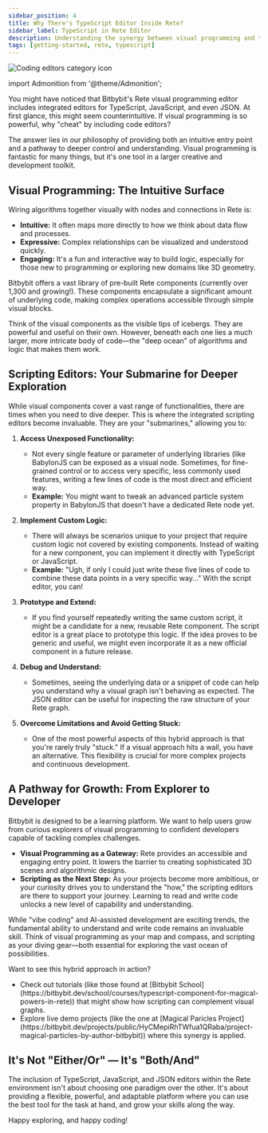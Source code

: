 ```yaml
---
sidebar_position: 4
title: Why There's TypeScript Editor Inside Rete?
sidebar_label: TypeScript in Rete Editor
description: Understanding the synergy between visual programming and text-based scripting (TypeScript, JavaScript, JSON) within Bitbybit's Rete editor.
tags: [getting-started, rete, typescript]
---
```


<img 
  class="category-icon-small" 
  src="https://s.bitbybit.dev/assets/icons/white/code-icon.svg" 
  alt="Coding editors category icon" 
  title="Coding editors category icon" /> 

import Admonition from '@theme/Admonition';

You might have noticed that Bitbybit's Rete visual programming editor includes integrated editors for TypeScript, JavaScript, and even JSON. At first glance, this might seem counterintuitive. If visual programming is so powerful, why "cheat" by including code editors?

The answer lies in our philosophy of providing both an intuitive entry point and a pathway to deeper control and understanding. Visual programming is fantastic for many things, but it's one tool in a larger creative and development toolkit.

## Visual Programming: The Intuitive Surface

Wiring algorithms together visually with nodes and connections in Rete is:

*   **Intuitive:** It often maps more directly to how we think about data flow and processes.
*   **Expressive:** Complex relationships can be visualized and understood quickly.
*   **Engaging:** It's a fun and interactive way to build logic, especially for those new to programming or exploring new domains like 3D geometry.

Bitbybit offers a vast library of pre-built Rete components (currently over 1,300 and growing!). These components encapsulate a significant amount of underlying code, making complex operations accessible through simple visual blocks.

<Admonition type="info" title="The Iceberg Analogy">
    Think of the visual components as the visible tips of icebergs. They are powerful and useful on their own. However, beneath each one lies a much larger, more intricate body of code—the "deep ocean" of algorithms and logic that makes them work.
</Admonition>

## Scripting Editors: Your Submarine for Deeper Exploration

While visual components cover a vast range of functionalities, there are times when you need to dive deeper. This is where the integrated scripting editors become invaluable. They are your "submarines," allowing you to:

1.  **Access Unexposed Functionality:**
    *   Not every single feature or parameter of underlying libraries (like BabylonJS can be exposed as a visual node. Sometimes, for fine-grained control or to access very specific, less commonly used features, writing a few lines of code is the most direct and efficient way.
    *   **Example:** You might want to tweak an advanced particle system property in BabylonJS that doesn't have a dedicated Rete node yet.

2.  **Implement Custom Logic:**
    *   There will always be scenarios unique to your project that require custom logic not covered by existing components. Instead of waiting for a new component, you can implement it directly with TypeScript or JavaScript.
    *   **Example:** "Ugh, if only I could just write these five lines of code to combine these data points in a very specific way..." With the script editor, you can!

3.  **Prototype and Extend:**
    *   If you find yourself repeatedly writing the same custom script, it might be a candidate for a new, reusable Rete component. The script editor is a great place to prototype this logic. If the idea proves to be generic and useful, we might even incorporate it as a new official component in a future release.

4.  **Debug and Understand:**
    *   Sometimes, seeing the underlying data or a snippet of code can help you understand why a visual graph isn't behaving as expected. The JSON editor can be useful for inspecting the raw structure of your Rete graph.

5.  **Overcome Limitations and Avoid Getting Stuck:**
    *   One of the most powerful aspects of this hybrid approach is that you're rarely truly "stuck." If a visual approach hits a wall, you have an alternative. This flexibility is crucial for more complex projects and continuous development.

## A Pathway for Growth: From Explorer to Developer

Bitbybit is designed to be a learning platform. We want to help users grow from curious explorers of visual programming to confident developers capable of tackling complex challenges.

*   **Visual Programming as a Gateway:** Rete provides an accessible and engaging entry point. It lowers the barrier to creating sophisticated 3D scenes and algorithmic designs.
*   **Scripting as the Next Step:** As your projects become more ambitious, or your curiosity drives you to understand the "how," the scripting editors are there to support your journey. Learning to read and write code unlocks a new level of capability and understanding.

While "vibe coding" and AI-assisted development are exciting trends, the fundamental ability to understand and write code remains an invaluable skill. Think of visual programming as your map and compass, and scripting as your diving gear—both essential for exploring the vast ocean of possibilities.

<Admonition type="tip" title="Practical Example">
    Want to see this hybrid approach in action?
    <ul>
        <li>Check out tutorials (like those found at [Bitbybit School](https://bitbybit.dev/school/courses/typescript-component-for-magical-powers-in-rete)) that might show how scripting can complement visual graphs.</li>
        <li>Explore live demo projects (like the one at [Magical Paricles Project](https://bitbybit.dev/projects/public/HyCMepiRhTWfua1QRaba/project-magical-particles-by-author-bitbybit)) where this synergy is applied.</li>
    </ul>
</Admonition>

## It's Not "Either/Or" — It's "Both/And"

The inclusion of TypeScript, JavaScript, and JSON editors within the Rete environment isn't about choosing one paradigm over the other. It's about providing a flexible, powerful, and adaptable platform where you can use the best tool for the task at hand, and grow your skills along the way.

Happy exploring, and happy coding!